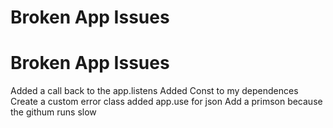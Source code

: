 # Broken App Issues
# Broken App Issues
Added a call back to the app.listens
Added Const to my dependences
Create a custom error class
added app.use for json 
Add a primson because the githum runs slow